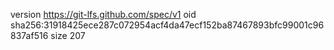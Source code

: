 version https://git-lfs.github.com/spec/v1
oid sha256:31918425ece287c072954acf4da47ecf152ba87467893bfc99001c96837af516
size 207
